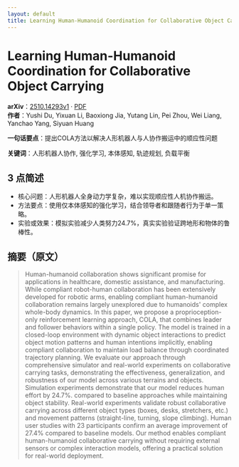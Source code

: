 ```yaml
---
layout: default
title: Learning Human-Humanoid Coordination for Collaborative Object Carrying
---
```


# Learning Human-Humanoid Coordination for Collaborative Object Carrying
**arXiv**：[2510.14293v1](https://arxiv.org/abs/2510.14293) · [PDF](https://arxiv.org/pdf/2510.14293.pdf)  
**作者**：Yushi Du, Yixuan Li, Baoxiong Jia, Yutang Lin, Pei Zhou, Wei Liang, Yanchao Yang, Siyuan Huang  

**一句话要点**：提出COLA方法以解决人形机器人与人协作搬运中的顺应性问题

**关键词**：人形机器人协作, 强化学习, 本体感知, 轨迹规划, 负载平衡

## 3 点简述
- 核心问题：人形机器人全身动力学复杂，难以实现顺应性人机协作搬运。
- 方法要点：使用仅本体感知的强化学习，结合领导者和跟随者行为于单一策略。
- 实验或效果：模拟实验减少人类努力24.7%，真实实验验证跨地形和物体的鲁棒性。

## 摘要（原文）

> Human-humanoid collaboration shows significant promise for applications in
> healthcare, domestic assistance, and manufacturing. While compliant robot-human
> collaboration has been extensively developed for robotic arms, enabling
> compliant human-humanoid collaboration remains largely unexplored due to
> humanoids' complex whole-body dynamics. In this paper, we propose a
> proprioception-only reinforcement learning approach, COLA, that combines leader
> and follower behaviors within a single policy. The model is trained in a
> closed-loop environment with dynamic object interactions to predict object
> motion patterns and human intentions implicitly, enabling compliant
> collaboration to maintain load balance through coordinated trajectory planning.
> We evaluate our approach through comprehensive simulator and real-world
> experiments on collaborative carrying tasks, demonstrating the effectiveness,
> generalization, and robustness of our model across various terrains and
> objects. Simulation experiments demonstrate that our model reduces human effort
> by 24.7%. compared to baseline approaches while maintaining object stability.
> Real-world experiments validate robust collaborative carrying across different
> object types (boxes, desks, stretchers, etc.) and movement patterns
> (straight-line, turning, slope climbing). Human user studies with 23
> participants confirm an average improvement of 27.4% compared to baseline
> models. Our method enables compliant human-humanoid collaborative carrying
> without requiring external sensors or complex interaction models, offering a
> practical solution for real-world deployment.

